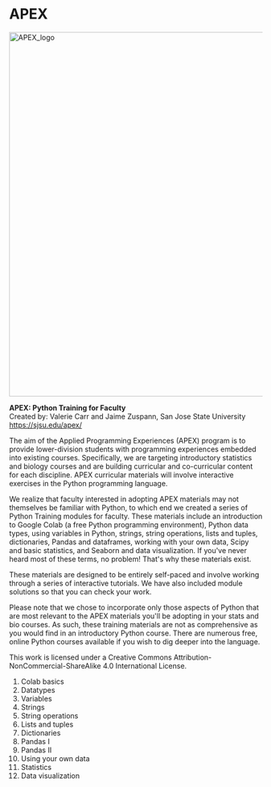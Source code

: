 # APEX
<img width="723" alt="APEX_logo" src="https://user-images.githubusercontent.com/2983063/184194594-69eb02a0-13e8-4f1e-85c2-d2832a40a241.png">

**APEX: Python Training for Faculty**  
Created by: Valerie Carr and Jaime Zuspann, San Jose State University  
https://sjsu.edu/apex/

The aim of the Applied Programming Experiences (APEX) program is to provide lower-division students with programming experiences embedded into existing courses. Specifically, we are targeting introductory statistics and biology courses and are building curricular and co-curricular content for each discipline. APEX curricular materials will involve interactive exercises in the Python programming language.

We realize that faculty interested in adopting APEX materials may not themselves be familiar with Python, to which end we created a series of Python Training modules for faculty. These materials include an introduction to Google Colab (a free Python programming environment), Python data types, using variables in Python, strings, string operations, lists and tuples, dictionaries, Pandas and dataframes, working with your own data, Scipy and basic statistics, and Seaborn and data visualization. If you've never heard most of these terms, no problem! That's why these materials exist.

These materials are designed to be entirely self-paced and involve working through a series of interactive tutorials. We have also included module solutions so that you can check your work.

Please note that we chose to incorporate only those aspects of Python that are most relevant to the APEX materials you'll be adopting in your stats and bio courses. As such, these training materials are not as comprehensive as you would find in an introductory Python course. There are numerous free, online Python courses available if you wish to dig deeper into the language.

This work is licensed under a Creative Commons Attribution-NonCommercial-ShareAlike 4.0 International License.

1. Colab basics
2. Datatypes
3. Variables
4. Strings
5. String operations
6. Lists and tuples
7. Dictionaries
8. Pandas I
9. Pandas II
10. Using your own data
11. Statistics
12. Data visualization
